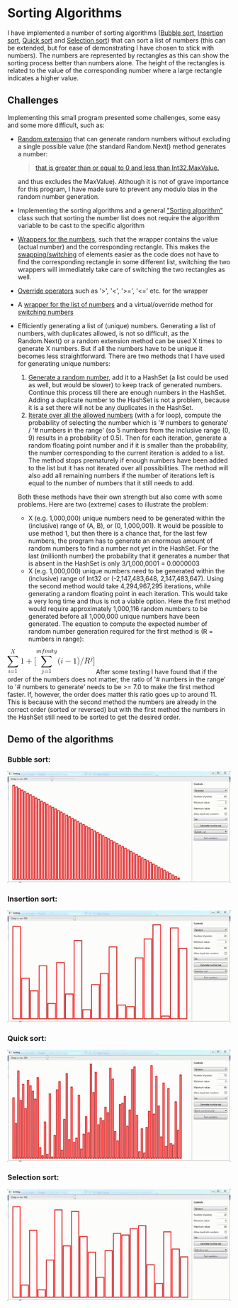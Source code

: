 # Sorting Algorithms
 
I have implemented a number of sorting algorithms ([Bubble sort](https://github.com/martijndekker98/PathFinder/blob/884763befa29f17f476588fefd4a826afc1009b9/PathFinder/SortingAlgorithms/BubbleSortBasic.cs), [Insertion sort](https://github.com/martijndekker98/PathFinder/blob/884763befa29f17f476588fefd4a826afc1009b9/PathFinder/SortingAlgorithms/InsertionSort.cs), [Quick sort](https://github.com/martijndekker98/PathFinder/blob/884763befa29f17f476588fefd4a826afc1009b9/PathFinder/SortingAlgorithms/QuickSortLomuto.cs) and [Selection sort](https://github.com/martijndekker98/PathFinder/blob/884763befa29f17f476588fefd4a826afc1009b9/PathFinder/SortingAlgorithms/SelectionSort.cs)) that can sort a list of numbers (this can be extended, but for ease of demonstrating I have chosen to stick with numbers). The numbers are represented by rectangles as this can show the sorting process better than numbers alone. The height of the rectangles is related to the value of the corresponding number where a large rectangle indicates a higher value. <br>

## Challenges
Implementing this small program presented some challenges, some easy and some more difficult, such as: <br>
- [Random extension](https://github.com/martijndekker98/PathFinder/blob/884763befa29f17f476588fefd4a826afc1009b9/PathFinder/RandomExtMethods.cs#L16) that can generate random numbers without excluding a single possible value (the standard Random.Next() method generates a number: 
   >    [that is greater than or equal to 0 and less than Int32.MaxValue.](https://docs.microsoft.com/en-us/dotnet/api/system.random.next?view=net-6.0) <br>

   and thus excludes the MaxValue). Although it is not of grave importance for this program, I have made sure to prevent any modulo bias in the random number generation.
- Implementing the sorting algorithms and a general ["Sorting algorithm"](https://github.com/martijndekker98/PathFinder/blob/884763befa29f17f476588fefd4a826afc1009b9/PathFinder/SortingAlgorithms/BasisSortAlgorithm.cs) class such that sorting the number list does not require the algorithm variable to be cast to the specific algorithm
- [Wrappers for the numbers](https://github.com/martijndekker98/PathFinder/blob/884763befa29f17f476588fefd4a826afc1009b9/PathFinder/DataWrapper.cs), such that the wrapper contains the value (actual number) and the corresponding rectangle. This makes the [swapping/switching](https://github.com/martijndekker98/PathFinder/blob/884763befa29f17f476588fefd4a826afc1009b9/PathFinder/NumberSetNew.cs#L283) of elements easier as the code does not have to find the corresponding rectangle in some different list, switching the two wrappers will immediately take care of switching the two rectangles as well.
 - [Override operators](https://github.com/martijndekker98/PathFinder/blob/884763befa29f17f476588fefd4a826afc1009b9/PathFinder/DataWrapper.cs#L307) such as '>', '<', '>=', '<=' etc. for the wrapper
- A [wrapper for the list of numbers](https://github.com/martijndekker98/PathFinder/blob/884763befa29f17f476588fefd4a826afc1009b9/PathFinder/NumberSetNew.cs#L254) and a virtual/override method for [switching numbers](https://github.com/martijndekker98/PathFinder/blob/884763befa29f17f476588fefd4a826afc1009b9/PathFinder/NumberSetNew.cs#L283)
- Efficiently generating a list of (unique) numbers. Generating a list of numbers, with duplicates allowed, is not so difficult, as the Random.Next() or a random extension method can be used X times to generate X numbers. But if all the numbers have to be unique it becomes less straightforward. There are two methods that I have used for generating unique numbers:
  1. [Generate a random number](https://github.com/martijndekker98/PathFinder/blob/884763befa29f17f476588fefd4a826afc1009b9/PathFinder/GenerateRandomSet.cs#L184), add it to a HashSet (a list could be used as well, but would be slower) to keep track of generated numbers. Continue this process till there are enough numbers in the HashSet. Adding a duplicate number to the HashSet is not a problem, because it is a set there will not be any duplicates in the HashSet.
  2. [Iterate over all the allowed numbers](https://github.com/martijndekker98/PathFinder/blob/884763befa29f17f476588fefd4a826afc1009b9/PathFinder/GenerateRandomSet.cs#195) (with a for loop), compute the probability of selecting the number which is '# numbers to generate' / '# numbers in the range' (so 5 numbers from the inclusive range (0, 9) results in a probability of 0.5). Then for each iteration, generate a random floating point number and if it is smaller than the probability, the number corresponding to the current iteration is added to a list. The method stops prematurely if enough numbers have been added to the list but it has not iterated over all possibilities. The method will also add all remaining numbers if the number of iterations left is equal to the number of numbers that it still needs to add. <br>

  Both these methods have their own strength but also come with some problems. Here are two (extreme) cases to illustrate the problem:
   - X (e.g. 1,000,000) unique numbers need to be generated within the (inclusive) range of (A, B), or (0, 1,000,001). It would be possible to use method 1, but then there is a chance that, for the last few numbers, the program has to generate an enormous amount of random numbers to find a number not yet in the HashSet. For the last (millionth number) the probability that it generates a number that is absent in the HashSet is only 3/1,000,0001 = 0.0000003
   - X (e.g. 1,000,000) unique numbers need to be generated within the (inclusive) range of Int32 or (-2,147,483,648, 2,147,483,647). Using the second method would take 4,294,967,295 iterations, while generating a random floating point in each iteration. This would take a very long time and thus is not a viable option. Here the first method would require approximately 1,000,116 random numbers to be generated before all 1,000,000 unique numbers have been generated. The equation to compute the expected number of random number generation required for the first method is (R = numbers in range): 
<img src="ImgsVids/CodeCogsEqn.gif">
After some testing I have found that if the order of the numbers does not matter, the ratio of '# numbers in the range' to '# numbers to generate' needs to be >= 7.0 to make the first method faster. If, however, the order does matter this ratio goes up to around 11. This is because with the second method the numbers are already in the correct order (sorted or reversed) but with the first method the numbers in the HashSet still need to be sorted to get the desired order.



## Demo of the algorithms
### Bubble sort: <br>
<img src="ImgsVids/BubbleSort.gif" /> <br>

### Insertion sort: <br>
<img src="ImgsVids/InsertionSort.gif" /> <br>

### Quick sort: <br>
<img src="ImgsVids/QuickSort.gif" /> <br>

### Selection sort: <br>
<img src="ImgsVids/SelectionSort.gif" /> <br>
